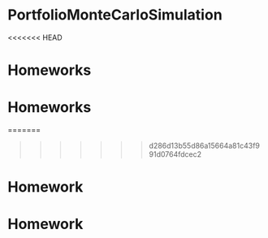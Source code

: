# PortfolioMonteCarloSimulation
<<<<<<< HEAD
# Homeworks
# Homeworks
=======
>>>>>>> d286d13b55d86a15664a81c43f991d0764fdcec2
# Homework
# Homework
